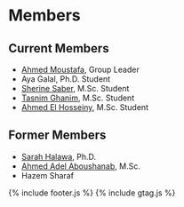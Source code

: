 # Members

## Current Members
- [Ahmed Moustafa](AhmedMoustafa.md), Group Leader
- Aya Galal, Ph.D. Student
- [Sherine Saber](SherineSaber.md), M.Sc. Student
- [Tasnim Ghanim](TasnimGhanim.md), M.Sc. Student
- [Ahmed El Hosseiny](AhmedElhosseiny.md), M.Sc. Student

## Former Members
- [Sarah Halawa](SarahHalawa.md), Ph.D.
- [Ahmed Adel Aboushanab](ahmedadelaboushanab.md), M.Sc.
- Hazem Sharaf


{% include footer.js %}
{% include gtag.js %}

